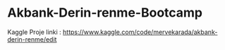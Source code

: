 # Akbank-Derin-renme-Bootcamp
Kaggle Proje linki : https://www.kaggle.com/code/mervekarada/akbank-derin-renme/edit
